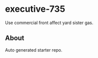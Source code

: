 # executive-735

Use commercial front affect yard sister gas.

## About
Auto generated starter repo.
